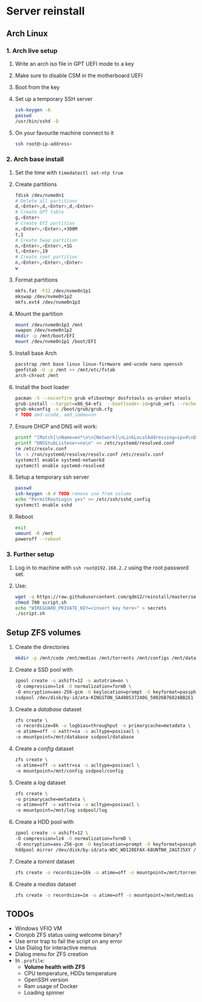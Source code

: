 # Server reinstall

## Arch Linux

### 1. Arch live setup

1. Write an arch iso file in GPT UEFI mode to a key
1. Make sure to disable CSM in the motherboard UEFI
1. Boot from the key
1. Set up a temporary SSH server

    ```sh
    ssh-keygen -A
    passwd
    /usr/bin/sshd -D
    ```

1. On your favourite machine connect to it

    ```sh
    ssh root@<ip-address>
    ```

### 2. Arch base install

1. Set the time with `timedatectl set-ntp true`
1. Create partitions

    ```sh
    fdisk /dev/nvme0n1
    # Delete all partitions
    d,<Enter>,d,<Enter>,d,<Enter>
    # Create GPT table
    g,<Enter>
    # Create EFI partition
    n,<Enter>,<Enter>,+300M
    t,1
    # Create Swap partition
    n,<Enter>,<Enter>,+1G
    t,<Enter>,19
    # Create root partition
    n,<Enter>,<Enter>,<Enter>
    w
    ```

1. Format partitions

    ```sh
    mkfs.fat -F32 /dev/nvme0n1p1
    mkswap /dev/nvme0n1p2
    mkfs.ext4 /dev/nvme0n1p3
    ```

1. Mount the partition

    ```sh
    mount /dev/nvme0n1p3 /mnt
    swapon /dev/nvme0n1p2
    mkdir -p /mnt/boot/EFI
    mount /dev/nvme0n1p1 /boot/EFI
    ```

1. Install base Arch

    ```sh
    pacstrap /mnt base linux linux-firmware amd-ucode nano openssh
    genfstab -U -p /mnt >> /mnt/etc/fstab
    arch-chroot /mnt
    ```

1. Install the boot loader

    ```sh
    pacman -S --noconfirm grub efibootmgr dosfstools os-prober mtools
    grub-install --target=x86_64-efi  --bootloader-id=grub_uefi --recheck
    grub-mkconfig -o /boot/grub/grub.cfg
    # TODO amd-ucode, amd_iommu=on
    ```

1. Ensure DHCP and DNS will work:

    ```sh
    printf "[Match]\nName=en*\n\n[Network]\nLinkLocalAddressing=ipv4\nDHCP=yes\n" > /etc/systemd/network/enp4s0.network
    printf "DNSStubListener=no\n" >> /etc/systemd/resolved.conf
    rm /etc/resolv.conf
    ln -s /run/systemd/resolve/resolv.conf /etc/resolv.conf
    systemctl enable systemd-networkd
    systemctl enable systemd-resolved
    ```

1. Setup a temporary ssh server

    ```sh
    passwd
    ssh-keygen -A # TODO remove use from volume
    echo "PermitRootLogin yes" >> /etc/ssh/sshd_config
    systemctl enable sshd
    ```

1. Reboot

    ```sh
    exit
    umount -R /mnt
    poweroff --reboot
    ```

### 3. Further setup

1. Log in to machine with `ssh root@192.168.2.2` using the root password set.
1. Use:

    ```sh
    wget -q https://raw.githubusercontent.com/qdm12/reinstall/master/server/script.sh
    chmod 700 script.sh
    echo "WIREGUARD_PRIVATE_KEY=<insert key here>" > secrets
    ./script.sh
    ```

## Setup ZFS volumes

1. Create the directories

    ```sh
    mkdir -p /mnt/code /mnt/medias /mnt/torrents /mnt/configs /mnt/databases /mnt/logs
    ```

1. Create a SSD pool with

    ```sh
    zpool create -o ashift=12 -o autotrim=on \
    -O compression=lz4 -O normalization=formD \
    -O encryption=aes-256-gcm -O keylocation=prompt -O keyformat=passphrase \
    ssdpool /dev/disk/by-id/ata-KINGSTON_SA400S37240G_50026B76824BB2E1
    ```

1. Create a *database* dataset

    ```sh
    zfs create \
    -o recordsize=8k -o logbias=throughput -o primarycache=metadata \
    -o atime=off -o xattr=sa -o acltype=posixacl \
    -o mountpoint=/mnt/database ssdpool/database
    ```

1. Create a *config* dataset

    ```sh
    zfs create \
    -o atime=off -o xattr=sa -o acltype=posixacl \
    -o mountpoint=/mnt/config ssdpool/config
    ```

1. Create a *log* dataset

    ```sh
    zfs create \
    -o primarycache=metadata \
    -o atime=off -o xattr=sa -o acltype=posixacl \
    -o mountpoint=/mnt/log ssdpool/log
    ```

1. Create a HDD pool with

    ```sh
    zpool create -o ashift=12 \
    -O compression=lz4 -O normalization=formD \
    -O encryption=aes-256-gcm -O keylocation=prompt -O keyformat=passphrase \
    hddpool mirror /dev/disk/by-id/ata-WDC_WD120EFAX-68UNTN0_2AGTJ5XY /dev/disk/by-id/ata-WDC_WD120EFAX-68UNTN0_2AGTR1AY
    ```

1. Create a *torrent* dataset

    ```sh
    zfs create -o recordsize=16k -o atime=off -o mountpoint=/mnt/torrents hddpool/torrents
    ```

1. Create a *medias* dataset

    ```sh
    zfs create -o recordsize=1m -o atime=off -o mountpoint=/mnt/medias hddpool/medias
    ```

## TODOs

- Windows VFIO VM
- Cronjob ZFS status using welcome binary?
- Use error trap to fail the script on any error
- Use Dialog for interactive menus
- Dialog menu for ZFS creation
- In `.profile`:
    - **Volume health with ZFS**
    - CPU temperature, HDDs temperature
    - OpenSSH version
    - Ram usage of Docker
    - Loading spinner
